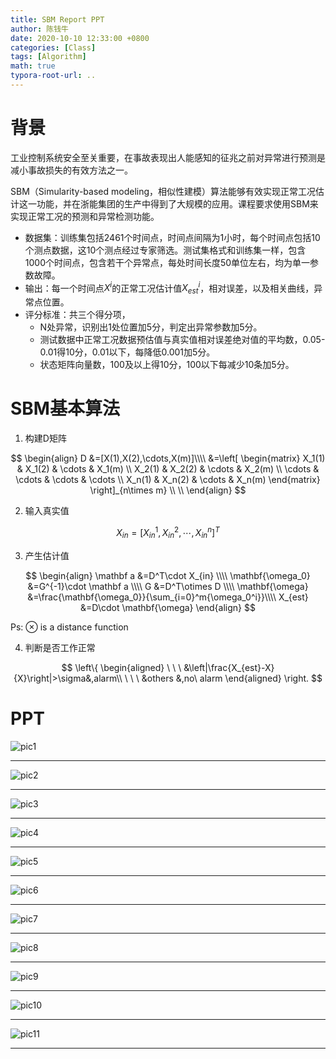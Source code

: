 ```yaml
---
title: SBM Report PPT
author: 陈钱牛
date: 2020-10-10 12:33:00 +0800
categories: [Class]
tags: [Algorithm]
math: true
typora-root-url: ..
---
```


# 背景

工业控制系统安全至关重要，在事故表现出人能感知的征兆之前对异常进行预测是减小事故损失的有效方法之一。

SBM（Simularity-based modeling，相似性建模）算法能够有效实现正常工况估计这一功能，并在浙能集团的生产中得到了大规模的应用。课程要求使用SBM来实现正常工况的预测和异常检测功能。

- 数据集：训练集包括2461个时间点，时间点间隔为1小时，每个时间点包括10个测点数据，这10个测点经过专家筛选。测试集格式和训练集一样，包含1000个时间点，包含若干个异常点，每处时间长度50单位左右，均为单一参数故障。
- 输出：每一个时间点$X^i$的正常工况估计值$X_{est}^i$，相对误差，以及相关曲线，异常点位置。
- 评分标准：共三个得分项，
  - N处异常，识别出1处位置加5分，判定出异常参数加5分。 
  - 测试数据中正常工况数据预估值与真实值相对误差绝对值的平均数，0.05-0.01得10分，0.01以下，每降低0.001加5分。
  - 状态矩阵向量数，100及以上得10分，100以下每减少10条加5分。



# SBM基本算法

1. 构建D矩阵

$$
\begin{align}
D	&=[X(1),X(2),\cdots,X(m)]\\\\
	&=\left[ \begin{matrix} 
    X_1(1) & X_1(2) & \cdots & X_1(m) \\
    X_2(1) & X_2(2) & \cdots & X_2(m) \\
    \cdots & \cdots & \cdots & \cdots \\
    X_n(1) & X_n(2) & \cdots & X_n(m)
    \end{matrix} \right]_{n\times m}  \\ \\
 \end{align}
$$

2. 输入真实值

$$
   X_{in}=[X_{in}^1,X_{in}^2,\cdots,X_{in}^n]^T
$$

3. 产生估计值

$$
\begin{align}
\mathbf a 				&=D^T\cdot X_{in} \\\\
\mathbf{\omega_0}	&=G^{-1}\cdot \mathbf a \\\\
G									&=D^T\otimes D  \\\\
\mathbf{\omega}		&=\frac{\mathbf{\omega_0}}{\sum_{i=0}^m{\omega_0^i}}\\\\
X_{est}						&=D\cdot \mathbf{\omega}
\end{align}
$$

Ps: $\otimes$ is a distance function

4. 判断是否工作正常

$$
\left\{ 
\begin{aligned}
\ \ \ &\left|\frac{X_{est}-X}{X}\right|>\sigma&,alarm\\
\ \ \ &others &,no\ alarm
\end{aligned}
\right.
$$



# PPT

![pic1](/assets/img/posts/2020-10-20-SBM/pic1.png)

---

![pic2](/assets/img/posts/2020-10-20-SBM/pic2.png)

---

![pic3](/assets/img/posts/2020-10-20-SBM/pic3.png)

---

![pic4](/assets/img/posts/2020-10-20-SBM/pic4.png)

---

![pic5](/assets/img/posts/2020-10-20-SBM/pic5.png)

---

![pic6](/assets/img/posts/2020-10-20-SBM/pic6.png)

---

![pic7](/assets/img/posts/2020-10-20-SBM/pic7.png)

---

![pic8](/assets/img/posts/2020-10-20-SBM/pic8.png)

---

![pic9](/assets/img/posts/2020-10-20-SBM/pic9.png)

---

![pic10](/assets/img/posts/2020-10-20-SBM/pic10.png)

---

![pic11](/assets/img/posts/2020-10-20-SBM/pic11.png)

---

